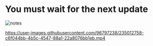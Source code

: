 # You must wait for the next update

![notes](https://user-images.githubusercontent.com/96797238/230118468-01fa132e-1a52-4e1e-939a-e1a18899b3c5.png)


https://user-images.githubusercontent.com/96797238/235012758-c6f044bb-4b5c-4547-88a1-22a8076bb1eb.mp4

